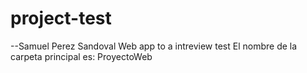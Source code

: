 # project-test
--Samuel Perez Sandoval
Web app to a intreview test 
El nombre de la carpeta principal es: ProyectoWeb
